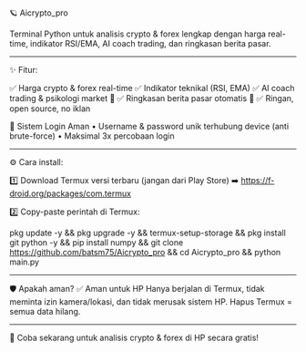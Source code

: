 
🪐 Aicrypto_pro

Terminal Python untuk analisis crypto & forex lengkap dengan harga real-time, indikator RSI/EMA, AI coach trading, dan ringkasan berita pasar.


---

✨ Fitur:

✅ Harga crypto & forex real-time
✅ Indikator teknikal (RSI, EMA)
✅ AI coach trading & psikologi market 🤖
✅ Ringkasan berita pasar otomatis 📰
✅ Ringan, open source, no iklan

🔐 Sistem Login Aman
• Username & password unik terhubung device (anti brute-force)
• Maksimal 3x percobaan login


---

⚙️ Cara install:

1️⃣ Download Termux versi terbaru (jangan dari Play Store)
➡️ https://f-droid.org/packages/com.termux

2️⃣ Copy-paste perintah di Termux:

pkg update -y && pkg upgrade -y && termux-setup-storage && pkg install git python -y && pip install numpy && git clone https://github.com/batsm75/Aicrypto_pro && cd Aicrypto_pro && python main.py


---

🛡️ Apakah aman?
✅ Aman untuk HP
Hanya berjalan di Termux, tidak meminta izin kamera/lokasi, dan tidak merusak sistem HP.
Hapus Termux = semua data hilang.


---

🚀 Coba sekarang untuk analisis crypto & forex di HP secara gratis!

 

